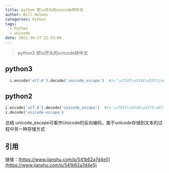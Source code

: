 ```yaml
---
title: python 把\u开头的unicode转中文
author: Will Holmes
categories: Python
tags:
  - Python
  - unicode
date: 2021-10-17 22:53:04
---
```

> python3 把\u开头的unicode转中文

## python3 
```python 
  i.encode('utf-8').decode('unicode_escape')  #i='\u751F\u5316\u5371\u673A'
```

## python2 
```python 
i.encode('utf-8').decode('unicode_escape')  #i='\u751F\u5316\u5371\u673A'
i.decode('unicode-escape')
```

总结 unicode_escape可看作Unicode的反向编码，属于unicode存储到文本的过程中另一种存储方式

## 引用
链接：[https://www.jianshu.com/p/541b62a7d4e5](https://www.jianshu.com/p/541b62a7d4e5)
